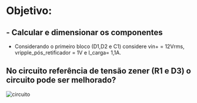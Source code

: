 # Objetivo:

## - Calcular e dimensionar os componentes

* Considerando o primeiro bloco (D1,D2 e C1) considere vin+ = 12Vrms, vripple_pós_retificador = 1V e I_carga= 1,1A.

## No circuito referência de tensão zener (R1 e D3) o circuito pode ser melhorado?

![circuito](https://i.imgur.com/Js8L4sC.jpg)
